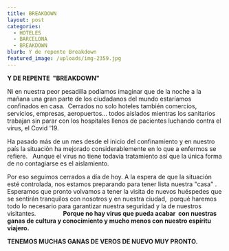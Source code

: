 ```yaml
---
title: BREAKDOWN
layout: post
categories:
  - HOTELES
  - BARCELONA
  - BREAKDOWN
blurb: Y de repente Breakdown
featured_image: /uploads/img-2359.jpg
---
```


**Y DE REPENTE &nbsp;"BREAKDOWN"**

Ni en nuestra peor pesadilla pod&iacute;amos imaginar que de la noche a la ma&ntilde;ana una gran parte de los ciudadanos del mundo estar&iacute;amos confinados en casa.&nbsp; Cerrados no solo hoteles tambi&eacute;n comercios, servicios, empresas, aeropuertos… todos aislados mientras los sanitarios trabajan sin parar con los hospitales llenos de pacientes luchando contra el virus, el Covid '19.

Ha pasado m&aacute;s de un mes desde el inicio del confinamiento y en nuestro pa&iacute;s la situaci&oacute;n ha mejorado considerablemente en lo que a enfermos se refiere. &nbsp; Aunque el virus no tiene todav&iacute;a tratamiento as&iacute; que la &uacute;nica forma de no contagiarse es el aislamiento.

Por eso seguimos cerrados a d&iacute;a de hoy. A la espera de que la situaci&oacute;n est&eacute; controlada, nos estamos preparando para tener lista nuestra "casa" .&nbsp; &nbsp; Esperamos que pronto volvamos a tener la visita de nuevos hu&eacute;spedes que se sentir&aacute;n tranquilos con nosotros y en nuestra ciudad,&nbsp; porqu&eacute; haremos todo lo necesario para garantizar nuestra seguridad y la de nuestros visitantes.&nbsp; &nbsp; &nbsp; &nbsp; &nbsp; &nbsp; &nbsp; &nbsp; **Porque no hay virus que pueda acabar &nbsp;con nuestras ganas de cultura y conocimiento y mucho menos con nuestro esp&iacute;ritu viajero.**

**TENEMOS MUCHAS GANAS DE VEROS DE NUEVO MUY PRONTO.**

&nbsp;